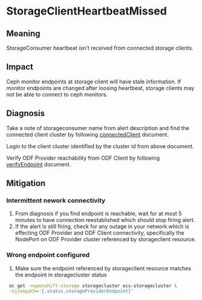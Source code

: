 # StorageClientHeartbeatMissed

## Meaning

StorageConsumer heartbeat isn't received from connected storage clients.

## Impact

Ceph monitor endpoints at storage client will have stale information. If
monitor endpoints are changed after loosing heartbeat, storage clients may not
be able to connect to ceph monitors.

## Diagnosis

Take a note of storageconsumer name from alert description and find the
connected client cluster by following
[connectedClient](helpers/connectedClient.md) document.

Login to the client cluster identified by the cluster id from above document.

Verify ODF Provider reachability from ODF Client by following
[verifyEndpoint](helpers/verifyEndpoint.md) document.

## Mitigation

### Intermittent nework connectivity

1. From diagnosis if you find endpoint is reachable, wait for at most 5 minutes
to have connection reestablished which should stop firing alert.
2. If the alert is still firing, check for any outage in your network which is
effecting ODF Provider and ODF Client connectivity, specifically the NodePort
on ODF Provider cluster referenced by storageclient resource.

### Wrong endpoint configured

1. Make sure the endpoint referenced by storageclient resource matches the
endpoint in storagecluster status
``` bash
 oc get -nopenshift-storage storagecluster ocs-storagecluster \
 -ojsonpath='{.status.storageProviderEndpoint}'
```
